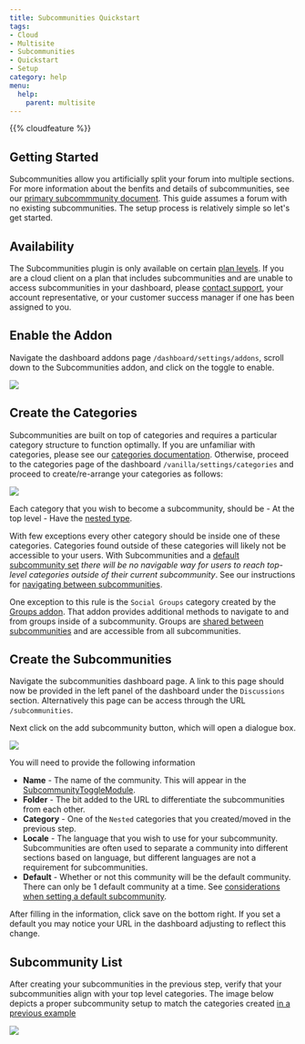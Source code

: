 ```yaml
---
title: Subcommunities Quickstart
tags:
- Cloud
- Multisite
- Subcommunities
- Quickstart
- Setup
category: help
menu:
  help:
    parent: multisite
---
```

{{% cloudfeature %}}

## Getting Started

Subcommunities allow you artificially split your forum into multiple sections. For more information about the benfits and details of subcommunities, see our [primary subcommmunity document](/help/multisite/subcommunities). This guide assumes a forum with no existing subcommunities. The setup process is relatively simple so let's get started.

## Availability

The Subcommunities plugin is only available on certain [plan levels](https://vanillaforums.com/plans). If you are a cloud client on a plan that includes subcommunities and are unable to access subcommunities in your dashboard, please [contact support](mailto:support@vanillaforums.com), your account representative, or your customer success manager if one has been assigned to you.

## Enable the Addon

Navigate the dashboard addons page `/dashboard/settings/addons`, scroll down to the Subcommunities addon, and click on the toggle to enable.

![](/img/help/subcommunities/enable-plugin.png)


## Create the Categories

Subcommunities are built on top of categories and requires a particular category structure to function optimally. If you are unfamiliar with categories, please see our [categories documentation](/help/forum-settings/categories/). Otherwise, proceed to the categories page of the dashboard `/vanilla/settings/categories` and proceed to create/re-arrange your categories as follows:

![](/img/help/subcommunities/category-list.png)

Each category that you wish to become a subcommunity, should be
    - At the top level
    - Have the [nested type](/help/forum-settings/categories/#choosing-how-categories-display).

With few exceptions every other category should be inside one of these categories. Categories found outside of these categories will likely not be accessible to your users. With Subcommunities and a [default subcommunity set](/help/multisite/subcommunities/#setting-a-default) _there will be no navigable way for users to reach top-level categories outside of their current subcommunity_. See our instructions for [navigating between subcommunities](/help/multisite/subcommunities/#navigate-between-subcommunities).

One exception to this rule is the `Social Groups` category created by the [Groups addon](/help/addons/groups/). That addon provides additional methods to navigate to and from groups inside of a subcommunity. Groups are [shared between subcommunities](/help/multisite/subcommunities/#shared-content) and are accessible from all subcommunities.

## Create the Subcommunities

Navigate the subcommunities dashboard page. A link to this page should now be provided in the left panel of the dashboard under the `Discussions` section. Alternatively this page can be access through the URL `/subcommunities`.

Next click on the add subcommunity button, which will open a dialogue box.

![](/img/help/subcommunities/create-subcommunity.png)

You will need to provide the following information

- __Name__ - The name of the community. This will appear in the [SubcommunityToggleModule](/help/multisite/subcommunities/#navigate-between-subcommunities).
- __Folder__ - The bit added to the URL to differentiate the subcommunities from each other.
- __Category__ - One of the `Nested` categories that you created/moved in the previous step.
- __Locale__ - The language that you wish to use for your subcommunity. Subcommunities are often used to separate a community into different sections based on language, but different languages are not a requirement for subcommunities.
- __Default__ - Whether or not this community will be the default community. There can only be 1 default community at a time. See [considerations when setting a default subcommunity](/help/multisite/subcommunities/#considerations-when-setting-a-default-subcommunity).

After filling in the information, click save on the bottom right. If you set a default you may notice your URL in the dashboard adjusting to reflect this change.

## Subcommunity List

After creating your subcommunities in the previous step, verify that your subcommunities align with your top level categories. The image below depicts a proper subcommunity setup to match the categories created [in a previous example](#create-the-categories)

![](/img/help/subcommunities/subcommunity-list.png)


